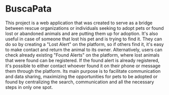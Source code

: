 # BuscaPata

This project is a web application that was created to serve as a bridge between rescue organizations or individuals seeking to adopt pets or found lost or abandoned animals and are putting them up for adoption. It's also useful in case of someone that lost his pet and is trying to find it. They can do so by creating a "Lost Alert" on the platform, so if others find it, it's easy to make contact and return the animal to its owner. Alternatively, users can check already existing "Found Alerts" on the platform, where lost animals that were found can be registered. If the found alert is already registered, it's possible to either contact whoever found it on their phone or message them through the platform. Its main purpose is to facilitate communication and data sharing, maximizing the opportunities for pets to be adopted or found by centralizing the search, communication and all the necessary steps in only one spot.
